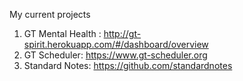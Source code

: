 
My current projects

1. GT Mental Health : http://gt-spirit.herokuapp.com/#/dashboard/overview
2. GT Scheduler: https://www.gt-scheduler.org
3. Standard Notes: https://github.com/standardnotes
